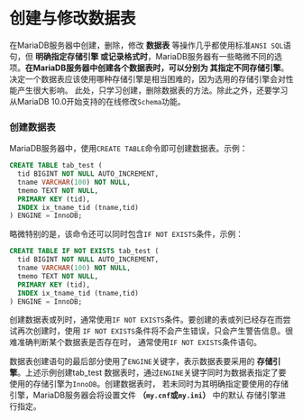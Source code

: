 创建与修改数据表
=============================================
在MariaDB服务器中创建，删除，修改 **数据表** 等操作几乎都使用标准`ANSI SQL`语句，但 **明确指定存储引擎
或记录格式时**，MariaDB服务器有一些略微不同的选项。**在MariaDB服务器中创建各个数据表时，可以分别为
其指定不同存储引擎**。决定一个数据表应该使用哪种存储引擎是相当困难的，因为选用的存储引擎会对性能产生很大影响。
此处，只学习创建，删除数据表的方法。除此之外，还要学习从MariaDB 10.0开始支持的在线修改`Schema`功能。

### 创建数据表
MariaDB服务器中，使用`CREATE TABLE`命令即可创建数据表。示例：
```sql
CREATE TABLE tab_test (
  tid BIGINT NOT NULL AUTO_INCREMENT,
  tname VARCHAR(100) NOT NULL,
  tmemo TEXT NOT NULL,
  PRIMARY KEY (tid),
  INDEX ix_tname_tid (tname,tid)
) ENGINE = InnoDB;
```
略微特别的是，该命令还可以同时包含`IF NOT EXISTS`条件，示例：
```sql
CREATE TABLE IF NOT EXISTS tab_test (
  tid BIGINT NOT NULL AUTO_INCREMENT,
  tname VARCHAR(100) NOT NULL,
  tmemo TEXT NOT NULL,
  PRIMARY KEY (tid),
  INDEX ix_tname_tid (tname,tid)
) ENGINE = InnoDB;
```
创建数据表或列时，通常使用`IF NOT EXISTS`条件。要创建的表或列已经存在而尝试再次创建时，使用
`IF NOT EXISTS`条件将不会产生错误，只会产生警告信息。很难准确判断某个数据表是否存在时，
通常使用`IF NOT EXISTS`条件语句。

数据表创建语句的最后部分使用了`ENGINE`关键字，表示数据表要采用的 **存储引擎**。上述示例创建tab_test
数据表时，通过`ENGINE`关键字同时为数据表指定了要使用的存储引擎为`InnoDB`。创建数据表时，
若未同时为其明确指定要使用的存储引擎，MariaDB服务器会将设置文件 **（`my.cnf`或`my.ini`）** 中的默认
存储引擎进行指定。
